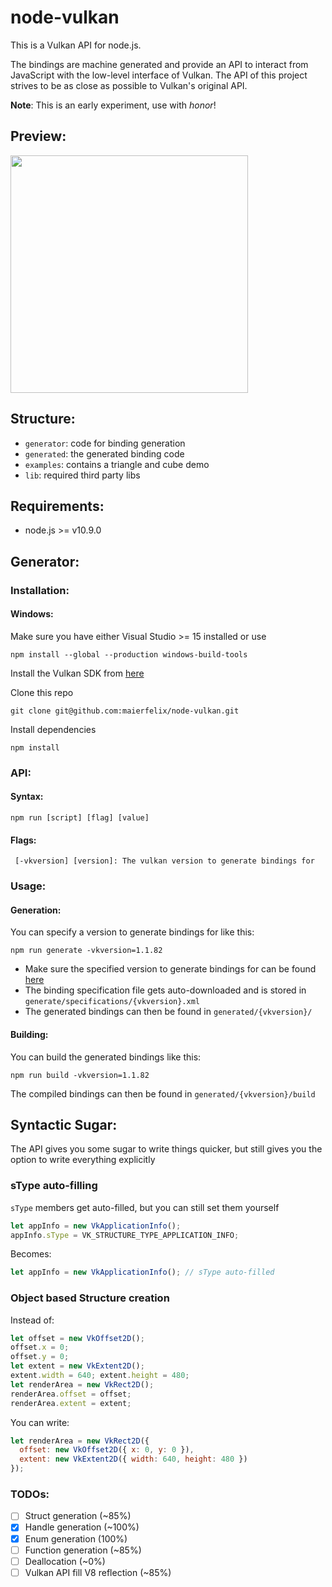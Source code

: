 # node-vulkan
This is a Vulkan API for node.js.

The bindings are machine generated and provide an API to interact from JavaScript with the low-level interface of Vulkan. The API of this project strives to be as close as possible to Vulkan's original API.

**Note**: This is an early experiment, use with *honor*!

## Preview:<br/>
<img src="https://i.imgur.com/HWVeSHp.gif" width="380">

## Structure:
 - `generator`: code for binding generation
 - `generated`: the generated binding code
 - `examples`: contains a triangle and cube demo
 - `lib`: required third party libs

## Requirements:
 - node.js >= v10.9.0

## Generator:

### Installation:

#### Windows:
Make sure you have either Visual Studio >= 15 installed or use
````
npm install --global --production windows-build-tools
````

Install the Vulkan SDK from [here](https://vulkan.lunarg.com/sdk/home#windows)

Clone this repo
````
git clone git@github.com:maierfelix/node-vulkan.git
````

Install dependencies
````
npm install
````

### API:

#### Syntax:
````
npm run [script] [flag] [value]
````

#### Flags:
````
 [-vkversion] [version]: The vulkan version to generate bindings for
````

### Usage:

#### Generation:
You can specify a version to generate bindings for like this:
````
npm run generate -vkversion=1.1.82
````

 - Make sure the specified version to generate bindings for can be found [here](https://github.com/KhronosGroup/Vulkan-Docs/releases)
 - The binding specification file gets auto-downloaded and is stored in `generate/specifications/{vkversion}.xml`<br/>
 - The generated bindings can then be found in `generated/{vkversion}/`

#### Building:
You can build the generated bindings like this:
````
npm run build -vkversion=1.1.82
````

The compiled bindings can then be found in `generated/{vkversion}/build`

## Syntactic Sugar:

The API gives you some sugar to write things quicker, but still gives you the option to write everything explicitly

### sType auto-filling
`sType` members get auto-filled, but you can still set them yourself

````js
let appInfo = new VkApplicationInfo();
appInfo.sType = VK_STRUCTURE_TYPE_APPLICATION_INFO;
````

Becomes:
````js
let appInfo = new VkApplicationInfo(); // sType auto-filled
````

### Object based Structure creation

Instead of:
````js
let offset = new VkOffset2D();
offset.x = 0;
offset.y = 0;
let extent = new VkExtent2D();
extent.width = 640; extent.height = 480;
let renderArea = new VkRect2D();
renderArea.offset = offset;
renderArea.extent = extent;
````

You can write:
````js
let renderArea = new VkRect2D({
  offset: new VkOffset2D({ x: 0, y: 0 }),
  extent: new VkExtent2D({ width: 640, height: 480 })
});
````

### TODOs:
 - [ ] Struct generation (~85%)
 - [x] Handle generation (~100%)
 - [x] Enum generation (100%)
 - [ ] Function generation (~85%)
 - [ ] Deallocation (~0%)
 - [ ] Vulkan API fill V8 reflection (~85%)
